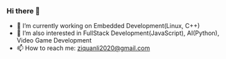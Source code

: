 ### Hi there 👋

- 🔭 I’m currently working on Embedded Development(Linux, C++)
- 🌱 I’m also interested in FullStack Development(JavaScript), AI(Python), Video Game Development 
- 📫 How to reach me: ziquanli2020@gmail.com

